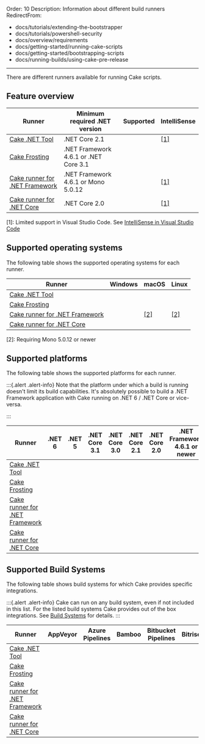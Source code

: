 Order: 10
Description: Information about different build runners
RedirectFrom:
  - docs/tutorials/extending-the-bootstrapper
  - docs/tutorials/powershell-security
  - docs/overview/requirements
  - docs/getting-started/running-cake-scripts
  - docs/getting-started/bootstrapping-scripts
  - docs/running-builds/using-cake-pre-release
---

There are different runners available for running Cake scripts.

## Feature overview

| Runner | Minimum required .NET version  | Supported | IntelliSense |
|-|-|-|-|
| [Cake .NET Tool] | .NET Core 2.1 | <i class="fa fa-check" style="color:green"></i> | <i class="fa fa-check" style="color:orange"></i> [[1]](#1) |
| [Cake Frosting] | .NET Framework 4.6.1 or .NET Core 3.1 | <i class="fa fa-check" style="color:green"></i> | <i class="fa fa-check" style="color:green"></i> |
| [Cake runner for .NET Framework] | .NET Framework 4.6.1 or Mono 5.0.12 | <i class="fa fa-check" style="color:green"></i> | <i class="fa fa-check" style="color:orange"></i> [[1]](#1) |
| [Cake runner for .NET Core] | .NET Core 2.0 | <i class="fa fa-times" style="color:red"></i> | <i class="fa fa-check" style="color:orange"></i> [[1]](#1) |

<a id="1"></a>
[1]: Limited support in Visual Studio Code. See [IntelliSense in Visual Studio Code]

## Supported operating systems

The following table shows the supported operating systems for each runner.

| Runner                           | Windows | macOS | Linux |
|----------------------------------|---------|-------|-------|
| [Cake .NET Tool]                 | <i class="fa fa-check" style="color:green"></i> | <i class="fa fa-check" style="color:green"></i> | <i class="fa fa-check" style="color:green"></i> |
| [Cake Frosting]                  | <i class="fa fa-check" style="color:green"></i> | <i class="fa fa-check" style="color:green"></i> | <i class="fa fa-check" style="color:green"></i> |
| [Cake runner for .NET Framework] | <i class="fa fa-check" style="color:green"></i> | <i class="fa fa-check" style="color:orange"></i> [[2]](#footnote2) | <i class="fa fa-check" style="color:orange"></i> [[2]](#footnote2) |
| [Cake runner for .NET Core]      | <i class="fa fa-check" style="color:green"></i> | <i class="fa fa-check" style="color:green"></i> | <i class="fa fa-check" style="color:green"></i> |

<a id="footnote2"></a>
[2]: Requiring Mono 5.0.12 or newer

## Supported platforms

The following table shows the supported platforms for each runner.

:::{.alert .alert-info}
Note that the platform under which a build is running doesn't limit its build capabilities.
It's absolutely possible to build a .NET Framework application with Cake running on .NET 6 / .NET Core or vice-versa.

:::

| Runner                           | .NET 6 | .NET 5 | .NET Core 3.1 | .NET Core 3.0 | .NET Core 2.1 | .NET Core 2.0 | .NET Framework 4.6.1 or newer | Mono 5.0.12 or newer|
|----------------------------------|--------|--------|---------------|---------------|---------------|---------------|-------------------------------|---------------------|
| [Cake .NET Tool]                 | <i class="fa fa-check" style="color:green"></i> | <i class="fa fa-check" style="color:green"></i> | <i class="fa fa-check" style="color:green"></i> | <i class="fa fa-check" style="color:green"></i> | <i class="fa fa-check" style="color:green"></i> | <i class="fa fa-times" style="color:red"></i> | <i class="fa fa-times" style="color:red"></i> | <i class="fa fa-times" style="color:red"></i> |
| [Cake Frosting]                  | <i class="fa fa-check" style="color:green"></i> | <i class="fa fa-check" style="color:green"></i> | <i class="fa fa-check" style="color:green"></i> | <i class="fa fa-check" style="color:green"></i> | <i class="fa fa-check" style="color:green"></i> | <i class="fa fa-check" style="color:green"></i> | <i class="fa fa-check" style="color:green"></i> | <i class="fa fa-check" style="color:green"></i> |
| [Cake runner for .NET Framework] | <i class="fa fa-times" style="color:red"></i> | <i class="fa fa-times" style="color:red"></i> | <i class="fa fa-times" style="color:red"></i> | <i class="fa fa-times" style="color:red"></i> | <i class="fa fa-times" style="color:red"></i> | <i class="fa fa-times" style="color:red"></i> | <i class="fa fa-check" style="color:green"></i> | <i class="fa fa-check" style="color:green"></i> |
| [Cake runner for .NET Core]      | <i class="fa fa-times" style="color:red"></i> | <i class="fa fa-times" style="color:red"></i> | <i class="fa fa-times" style="color:red"></i> | <i class="fa fa-times" style="color:red"></i> | <i class="fa fa-times" style="color:red"></i> | <i class="fa fa-check" style="color:green"></i> | <i class="fa fa-times" style="color:red"></i> | <i class="fa fa-times" style="color:red"></i> |

## Supported Build Systems

The following table shows build systems for which Cake provides specific integrations.

:::{.alert .alert-info}
Cake can run on any build system, even if not included in this list.
For the listed build systems Cake provides out of the box integrations.
See [Build Systems](/docs/integrations/build-systems/) for details.
:::

| Runner                           | AppVeyor | Azure Pipelines | Bamboo | Bitbucket Pipelines | Bitrise | Continua CI | GitHub Actions | GitLab CI | GoCD | Jenkins | MyGet | TeamCity | TravisCI |
|----------------------------------| - | - | - | - | - | - | - | - | - | - | - | - | - |
| [Cake .NET Tool]                 | <i class="fa fa-check" style="color:green"></i> | <i class="fa fa-check" style="color:green"></i> | <i class="fa fa-check" style="color:green"></i> | <i class="fa fa-check" style="color:green"></i> | <i class="fa fa-check" style="color:green"></i> | <i class="fa fa-check" style="color:green"></i> | <i class="fa fa-check" style="color:green"></i> | <i class="fa fa-check" style="color:green"></i> | <i class="fa fa-check" style="color:green"></i> | <i class="fa fa-check" style="color:green"></i> | <i class="fa fa-check" style="color:green"></i> | <i class="fa fa-check" style="color:green"></i> | <i class="fa fa-check" style="color:green"></i> |
| [Cake Frosting]                  | <i class="fa fa-check" style="color:green"></i> | <i class="fa fa-check" style="color:green"></i> | <i class="fa fa-check" style="color:green"></i> | <i class="fa fa-check" style="color:green"></i> | <i class="fa fa-check" style="color:green"></i> | <i class="fa fa-check" style="color:green"></i> | <i class="fa fa-check" style="color:green"></i> | <i class="fa fa-check" style="color:green"></i> | <i class="fa fa-check" style="color:green"></i> | <i class="fa fa-check" style="color:green"></i> | <i class="fa fa-check" style="color:green"></i> | <i class="fa fa-check" style="color:green"></i> | <i class="fa fa-check" style="color:green"></i> |
| [Cake runner for .NET Framework] | <i class="fa fa-check" style="color:green"></i> | <i class="fa fa-check" style="color:green"></i> | <i class="fa fa-check" style="color:green"></i> | <i class="fa fa-check" style="color:green"></i> | <i class="fa fa-check" style="color:green"></i> | <i class="fa fa-check" style="color:green"></i> | <i class="fa fa-check" style="color:green"></i> | <i class="fa fa-check" style="color:green"></i> | <i class="fa fa-check" style="color:green"></i> | <i class="fa fa-check" style="color:green"></i> | <i class="fa fa-check" style="color:green"></i> | <i class="fa fa-check" style="color:green"></i> | <i class="fa fa-check" style="color:green"></i> |
| [Cake runner for .NET Core]      | <i class="fa fa-check" style="color:green"></i> | <i class="fa fa-check" style="color:green"></i> | <i class="fa fa-check" style="color:green"></i> | <i class="fa fa-check" style="color:green"></i> | <i class="fa fa-check" style="color:green"></i> | <i class="fa fa-check" style="color:green"></i> | <i class="fa fa-check" style="color:green"></i> | <i class="fa fa-check" style="color:green"></i> | <i class="fa fa-check" style="color:green"></i> | <i class="fa fa-check" style="color:green"></i> | <i class="fa fa-check" style="color:green"></i> | <i class="fa fa-check" style="color:green"></i> | <i class="fa fa-check" style="color:green"></i> |

[Cake .NET Tool]: dotnet-tool
[Cake Frosting]: cake-frosting
[Cake runner for .NET Framework]: cake-runner-for-dotnet-framework
[Cake runner for .NET Core]: cake-runner-for-dotnet-core
[IntelliSense in Visual Studio Code]: ../../integrations/editors/vscode/intellisense
